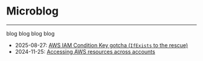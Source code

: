 # Microblog
<hr>
blog blog blog blog

- 2025-08-27: [AWS IAM Condition Key gotcha (`IfExists` to the rescue)](2025-08-27.md)
- 2024-11-25: [Accessing AWS resources across accounts](2024-11-25.md)
